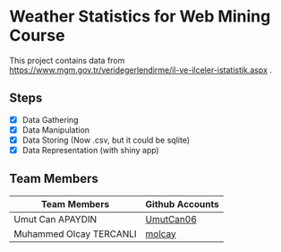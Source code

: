# Weather Statistics for Web Mining Course

This project contains data from https://www.mgm.gov.tr/veridegerlendirme/il-ve-ilceler-istatistik.aspx .

## Steps

* [x] Data Gathering
* [x] Data Manipulation
* [x] Data Storing (Now .csv, but it could be sqlite)
* [x] Data Representation (with shiny app)

## Team Members

| Team Members            | Github Accounts                           |
|-------------------------|-------------------------------------------|
| Umut Can APAYDIN        |[UmutCan06](https://github.com/UmutCan06)  |
| Muhammed Olcay TERCANLI |[molcay](https://github.com/molcay)        |
